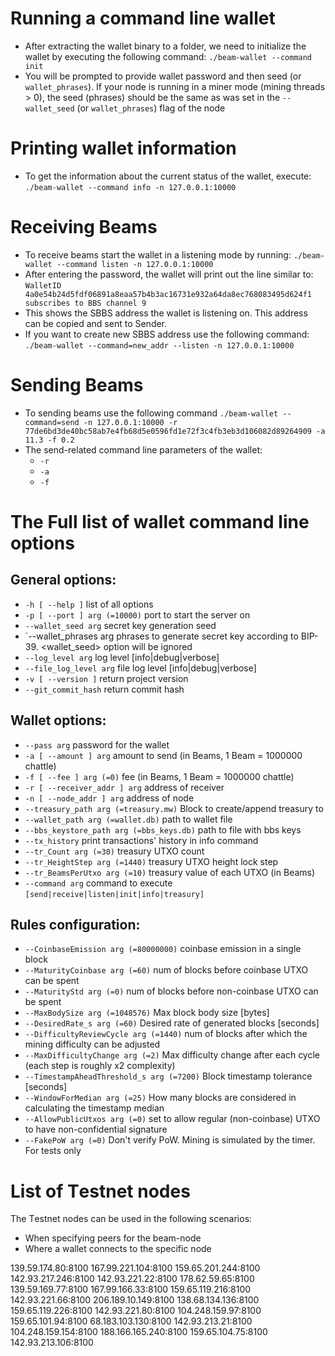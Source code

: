 # Running a command line wallet

* After extracting the wallet binary to a folder, we need to initialize the wallet by executing the following command: `./beam-wallet --command init`
* You will be prompted to provide wallet password and then seed (or `wallet_phrases`). If your node is running in a miner mode (mining threads > 0), the seed (phrases) should be the same as was set in the `--wallet_seed` (or `wallet_phrases`) flag of the node


# Printing wallet information

* To get the information about the current status of the wallet, execute: `./beam-wallet --command info -n 127.0.0.1:10000`


# Receiving Beams

* To receive beams start the wallet in a listening mode by running: `./beam-wallet --command listen -n 127.0.0.1:10000`
* After entering the password, the wallet will print out the line similar to: `WalletID 4a0e54b24d5fdf06891a8eaa57b4b3ac16731e932a64da8ec768083495d624f1 subscribes to BBS channel 9`
* This shows the SBBS address the wallet is listening on. This address can be copied and sent to Sender.
* If you want to create new SBBS address use the following command: `./beam-wallet --command=new_addr --listen -n 127.0.0.1:10000`

# Sending Beams

* To sending beams use the following command `./beam-wallet --command=send -n 127.0.0.1:10000 -r 77de6bd3de40bc58ab7e4fb68d5e0596fd1e72f3c4fb3eb3d106082d89264909 -a 11.3 -f 0.2`
* The send-related command line parameters of the wallet:
    * `-r` <SBBS address of the receiver node> 
    * `-a` <amount of beams to send>
    * `-f` <transaction fee>


# The Full list of wallet command line options

## General options:
* `-h [ --help ]`                         list of all options
* `-p [ --port ] arg (=10000)`            port to start the server on
* `--wallet_seed arg`                     secret key generation seed
* `--wallet_phrases arg                   phrases to generate secret key according to BIP-39. <wallet_seed>
 option will be ignored
* `--log_level arg`                       log level [info|debug|verbose]
* `--file_log_level arg`                  file log level [info|debug|verbose]
* `-v [ --version ]`                      return project version
* `--git_commit_hash`                     return commit hash

## Wallet options:
* `--pass arg`                            password for the wallet
* `-a [ --amount ] arg`                   amount to send (in Beams, 1 Beam = 1000000 chattle)
* `-f [ --fee ] arg (=0)`                 fee (in Beams, 1 Beam = 1000000 chattle)
* `-r [ --receiver_addr ] arg`            address of receiver
* `-n [ --node_addr ] arg`                address of node
* `--treasury_path arg (=treasury.mw)`    Block to create/append treasury to
* `--wallet_path arg (=wallet.db)`        path to wallet file
* `--bbs_keystore_path arg (=bbs_keys.db)` path to file with bbs keys
* `--tx_history`                          print transactions' history in info command
* `--tr_Count arg (=30)`                  treasury UTXO count
* `--tr_HeightStep arg (=1440)`           treasury UTXO height lock step
* `--tr_BeamsPerUtxo arg (=10)`           treasury value of each UTXO (in Beams)
* `--command arg`                         command to execute `[send|receive|listen|init|info|treasury]`

## Rules configuration:
* `--CoinbaseEmission arg (=80000000)`    coinbase emission in a single block
* `--MaturityCoinbase arg (=60)`          num of blocks before coinbase UTXO can be spent
* `--MaturityStd arg (=0)`                num of blocks before non-coinbase UTXO can be spent
* `--MaxBodySize arg (=1048576)`          Max block body size [bytes]
* `--DesiredRate_s arg (=60)`             Desired rate of generated blocks [seconds]
* `--DifficultyReviewCycle arg (=1440)`   num of blocks after which the mining difficulty can be adjusted
* `--MaxDifficultyChange arg (=2)`        Max difficulty change after each cycle (each step is roughly x2 complexity)
* `--TimestampAheadThreshold_s arg (=7200)` Block timestamp tolerance [seconds]
* `--WindowForMedian arg (=25)`           How many blocks are considered in calculating the timestamp median
* `--AllowPublicUtxos arg (=0)`           set to allow regular (non-coinbase) UTXO to have non-confidential signature
* `--FakePoW arg (=0)`                    Don't verify PoW. Mining is simulated by the timer. For tests only

# List of Тestnet nodes

The Тestnet nodes can be used in the following scenarios:
* When specifying peers for the beam-node
* Where a wallet connects to the specific node

139.59.174.80:8100
167.99.221.104:8100
159.65.201.244:8100
142.93.217.246:8100
142.93.221.22:8100
178.62.59.65:8100
139.59.169.77:8100
167.99.166.33:8100
159.65.119.216:8100
142.93.221.66:8100
206.189.10.149:8100
138.68.134.136:8100
159.65.119.226:8100
142.93.221.80:8100
104.248.159.97:8100
159.65.101.94:8100
68.183.103.130:8100
142.93.213.21:8100
104.248.159.154:8100
188.166.165.240:8100
159.65.104.75:8100
142.93.213.106:8100